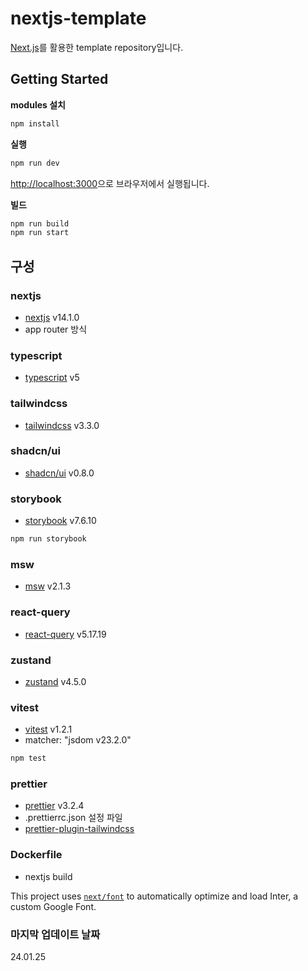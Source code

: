 # nextjs-template

[Next.js](https://nextjs.org/)를 활용한 template repository입니다.

## Getting Started

**modules 설치**

```bash
npm install
```

**실행**

```bash
npm run dev
```

[http://localhost:3000](http://localhost:3000)으로 브라우저에서 실행됩니다.

**빌드**

```bash
npm run build
npm run start
```

## 구성

### nextjs

- [nextjs](https://nextjs.org/docs) v14.1.0
- app router 방식

### typescript

- [typescript](https://www.typescriptlang.org/docs/handbook/typescript-from-scratch.html) v5

### tailwindcss

- [tailwindcss](https://tailwindcss.com/docs/installation) v3.3.0

### shadcn/ui

- [shadcn/ui](https://ui.shadcn.com/docs/installation/next) v0.8.0

### storybook

- [storybook](https://storybook.js.org/docs/get-started/install) v7.6.10

```bash
npm run storybook
```

### msw

- [msw](https://mswjs.io/docs/getting-started) v2.1.3

### react-query

- [react-query](https://tanstack.com/query/latest/docs/react/installation) v5.17.19

### zustand

- [zustand](https://docs.pmnd.rs/zustand/getting-started/introduction) v4.5.0

### vitest

- [vitest](https://vitest.dev/guide/) v1.2.1
- matcher: "jsdom v23.2.0"

```bash
npm test
```

### prettier

- [prettier](https://prettier.io/docs/en/) v3.2.4
- .prettierrc.json 설정 파일
- [prettier-plugin-tailwindcss](https://tailwindcss.com/blog/automatic-class-sorting-with-prettier)

### Dockerfile

- nextjs build

This project uses [`next/font`](https://nextjs.org/docs/basic-features/font-optimization) to automatically optimize and load Inter, a custom Google Font.

### 마지막 업데이트 날짜

24.01.25

